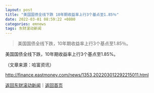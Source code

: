 ```yaml
---
layout: post
title: "美国国债全线下跌 10年期收益率上行3个基点至1.85％"
date: 2022-03-01 08:59:22 +0800
categories: emnews
tags: 东财滚动新闻
---
```

> 美国国债全线下跌，10年期收益率上行3个基点至1.85％。

<p>美国国债全线下跌，10年期收益率上行3个基点至1.85%。</p><p class="em_media">（文章来源：哈富资讯）</p>

<http://finance.eastmoney.com/news/1353,202203012292215011.html>

[返回东财滚动新闻](//finews.withounder.com/emnews/)｜[返回首页](//finews.withounder.com/)